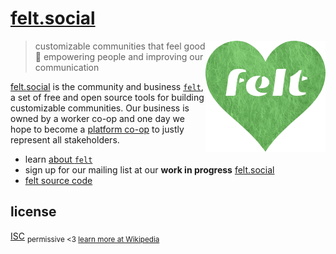 # [felt.social](https://felt.social)

[<img src="static/logo-heart.png" align="right" width="192" height="178">](https://felt.social)

> customizable communities that feel good 💚
> empowering people and improving our communication

[felt.social](https://felt.social)
is the community and business
[`felt`](https://github.com/feltcoop/felt),
a set of free and open source tools for building customizable communities.
Our business is owned by a worker co-op
and one day we hope to become
a [platform co-op](https://platform.coop)
to justly represent all stakeholders.

- learn [about `felt`](https://felt.dev/about)
- sign up for our mailing list at our
  **work in progress** [felt.social](https://felt.social)
- [felt source code](https://github.com/feltcoop/felt)

## license

[ISC](license)
<sub>permissive <3 [learn more at Wikipedia](https://en.wikipedia.org/wiki/ISC_license)</sub>
